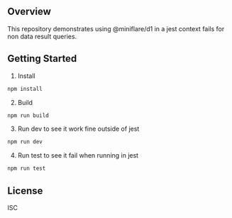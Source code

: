 ## Overview

This repository demonstrates using @miniflare/d1 in a jest context fails for non data result queries.

## Getting Started

1. Install

```js
npm install
```

2. Build

```js
npm run build
```

3. Run dev to see it work fine outside of jest

```js
npm run dev
```

4. Run test to see it fail when running in jest

```js
npm run test
```

## License

ISC
